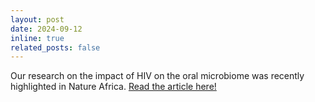 ```yaml
---
layout: post
date: 2024-09-12 
inline: true
related_posts: false
---
```


Our research on the impact of HIV on the oral microbiome was recently highlighted in Nature Africa. [Read the article here!](https://www.nature.com/articles/d44148-023-00372-0)

